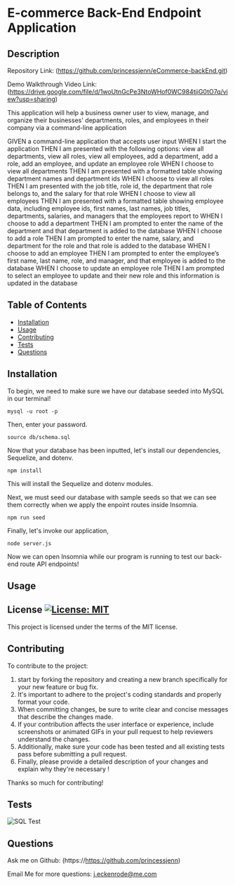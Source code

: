 # E-commerce Back-End Endpoint Application

## Description

Repository Link:
(https://github.com/princessjenn/eCommerce-backEnd.git)

Demo Walkthrough Video Link:
(https://drive.google.com/file/d/1woUtnGcPe3NtoWHof0WC984tjiG0tO7q/view?usp=sharing)

This application will help a business owner user to view, manage, and organize their businesses' departments, roles, and employees in their company via a command-line application

GIVEN a command-line application that accepts user input
WHEN I start the application
THEN I am presented with the following options: view all departments, view all roles, view all employees, add a department, add a role, add an employee, and update an employee role
WHEN I choose to view all departments
THEN I am presented with a formatted table showing department names and department ids
WHEN I choose to view all roles
THEN I am presented with the job title, role id, the department that role belongs to, and the salary for that role
WHEN I choose to view all employees
THEN I am presented with a formatted table showing employee data, including employee ids, first names, last names, job titles, departments, salaries, and managers that the employees report to
WHEN I choose to add a department
THEN I am prompted to enter the name of the department and that department is added to the database
WHEN I choose to add a role
THEN I am prompted to enter the name, salary, and department for the role and that role is added to the database
WHEN I choose to add an employee
THEN I am prompted to enter the employee’s first name, last name, role, and manager, and that employee is added to the database
WHEN I choose to update an employee role
THEN I am prompted to select an employee to update and their new role and this information is updated in the database 

## Table of Contents

- [Installation](#installation)
- [Usage](#usage)
- [Contributing](#contributing)
- [Tests](#tests)
- [Questions](#questions)



## Installation

To begin, we need to make sure we have our database seeded into MySQL in our terminal!

`mysql -u root -p`

Then, enter your password.

`source db/schema.sql`

Now that your database has been inputted, let's install our dependencies, Sequelize, and dotenv.

`npm install`

This will install the Sequelize and dotenv modules.

Next, we must seed our database with sample seeds so that we can see them correctly when we apply the enpoint routes inside Insomnia. 

`npm run seed`

Finally, let's invoke our application,

`node server.js`


Now we can open Insomnia while our program is running to test our back-end route API endpoints!

## Usage



## License [![License: MIT](https://img.shields.io/badge/License-MIT-yellow.svg)](https://opensource.org/licenses/MIT)

This project is licensed under the terms of the MIT license.


## Contributing

To contribute to the project: 

1. start by forking the repository and creating a new branch specifically for your new feature or bug fix.
2. It's important to adhere to the project's coding standards and properly format your code.
3. When committing changes, be sure to write clear and concise messages that describe the changes made.
4. If your contribution affects the user interface or experience, include screenshots or animated GIFs in your pull request to help reviewers understand the changes. 
5. Additionally, make sure your code has been tested and all existing tests pass before submitting a pull request.
6. Finally, please provide a detailed description of your changes and explain why they're necessary !

Thanks so much for contributing! 



## Tests

 
![SQL Test](.png)

## Questions

Ask me on Github: (https://https://github.com/princessjenn)

Email Me for more questions: j.eckenrode@me.com